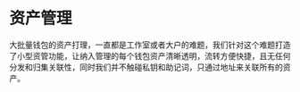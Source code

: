 # 资产管理

大批量钱包的资产打理，一直都是工作室或者大户的难题，我们针对这个难题打造了小型资管功能，让纳入管理的每个钱包资产清晰透明，流转方便快捷，且无任何分发和归集关联性，同时我们并不触碰私钥和助记词，只通过地址来关联所有的资产。

